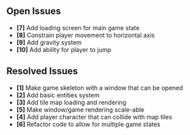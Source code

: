 ## Open Issues ##

+ **[7]** Add loading screen for main game state
+ **[8]** Constrain player movement to horizontal axis
+ **[9]** Add gravity system
+ **[10]** Add ability for player to jump


## Resolved Issues ##

+ **[1]** Make game skeleton with a window that can be opened
+ **[2]** Add basic entities system
+ **[3]** Add tile map loading and rendering
+ **[5]** Make window/game rendering scale-able
+ **[4]** Add player character that can collide with map tiles
+ **[6]** Refactor code to allow for multiple game states